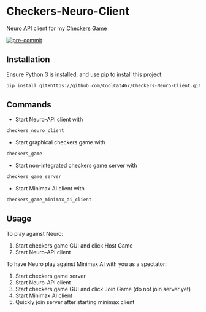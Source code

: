 # Checkers-Neuro-Client
[Neuro API](https://github.com/VedalAI/neuro-game-sdk) client for my [Checkers Game](https://github.com/CoolCat467/Checkers)

<!-- BADGIE TIME -->

[![pre-commit](https://img.shields.io/badge/pre--commit-enabled-brightgreen?logo=pre-commit)](https://github.com/pre-commit/pre-commit)

<!-- END BADGIE TIME -->

## Installation
Ensure Python 3 is installed, and use pip to install this project.

```bash
pip install git+https://github.com/CoolCat467/Checkers-Neuro-Client.git
```

## Commands
- Start Neuro-API client with
```bash
checkers_neuro_client
```

- Start graphical checkers game with
```bash
checkers_game
```

- Start non-integrated checkers game server with
```bash
checkers_game_server
```

- Start Minimax AI client with
```bash
checkers_game_minimax_ai_client
```

## Usage
To play against Neuro:
1. Start checkers game GUI and click Host Game
2. Start Neuro-API client

To have Neuro play against Minimax AI with you as a spectator:
1. Start checkers game server
2. Start Neuro-API client
3. Start checkers game GUI and click Join Game (do not join server yet)
4. Start Minimax AI client
5. Quickly join server after starting minimax client
